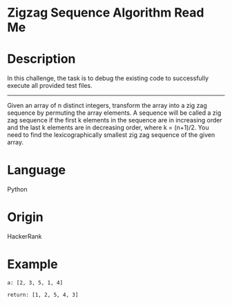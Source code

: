 # Zigzag Sequence Algorithm Read Me

# Description

In this challenge, the task is to debug the existing code to successfully execute all provided test files.

---------

Given an array of n distinct integers, transform the array into a zig zag sequence by permuting the array elements. A sequence will be called a zig zag sequence if the first k elements in the sequence are in increasing order and the last k elements are in decreasing order, where k = (n+1)/2. You need to find the lexicographically smallest zig zag sequence of the given array.

# Language

Python

# Origin

HackerRank

# Example

```
a: [2, 3, 5, 1, 4]

return: [1, 2, 5, 4, 3]
```